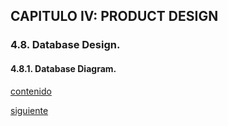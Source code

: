 ## CAPITULO IV: PRODUCT DESIGN

### 4.8. Database Design.
#### 4.8.1. Database Diagram.

[contenido](../contenido.md)

[siguiente](../capitulo5/5.1-software-configuration-management.md)